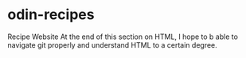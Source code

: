 # odin-recipes
Recipe Website
At the end of this section on HTML, I hope to b able to navigate git properly and understand HTML to a certain degree. 